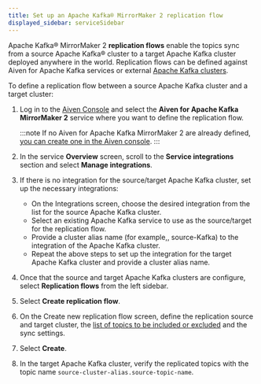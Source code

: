 ```yaml
---
title: Set up an Apache Kafka® MirrorMaker 2 replication flow
displayed_sidebar: serviceSidebar
---
```


Apache Kafka® MirrorMaker 2 **replication flows** enable the topics sync from a source Apache Kafka® cluster to a target Apache Kafka cluster deployed anywhere in the world.
Replication flows can be defined against Aiven for Apache Kafka services or
external [Apache Kafka clusters](integrate-external-kafka-cluster).

To define a replication flow between a source Apache Kafka cluster and a
target cluster:

1.  Log in to the [Aiven Console](https://console.aiven.io/) and select
    the **Aiven for Apache Kafka MirrorMaker 2** service where you want
    to define the replication flow.

    :::note
    If no Aiven for Apache Kafka MirrorMaker 2 are already defined,
    [you can create one in the Aiven console](../get-started).
    :::

2.  In the service **Overview** screen, scroll to the **Service
    integrations** section and select **Manage integrations**.
3.  If there is no integration for the source/target Apache Kafka
    cluster, set up the necessary integrations:
    -   On the Integrations screen, choose the desired integration from
        the list for the source Apache Kafka cluster.
    -   Select an existing Apache Kafka service to use as the
        source/target for the replication flow.
    -   Provide a cluster alias name (for example,, source-Kafka) to the
        integration of the Apache Kafka cluster.
    -   Repeat the above steps to set up the integration for the target
        Apache Kafka cluster and provide a cluster alias name.
4.  Once that the source and target Apache Kafka clusters are configure,
    select **Replication flows** from the left sidebar.
5.  Select **Create replication flow**.
6.  On the Create new replication flow screen, define the replication
    source and target cluster, the
    [list of topics to be included or excluded](../concepts/replication-flow-topics-regex) and the sync settings.
7.  Select **Create**.
8.  In the target Apache Kafka cluster, verify the replicated topics
    with the topic name `source-cluster-alias.source-topic-name`.
